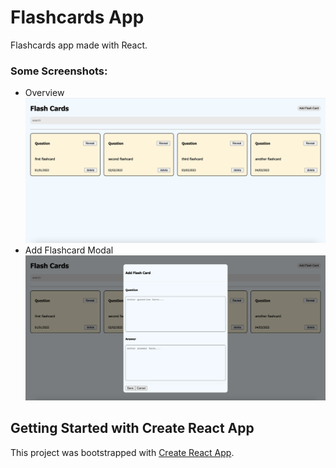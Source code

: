# Flashcards App

Flashcards app made with React. 

### Some Screenshots:
- Overview
![Overview Screenshot](/img/overview.png)
- Add Flashcard Modal
![Add Flashcard Modal](/img/addFlashCardModal.png)


## Getting Started with Create React App

This project was bootstrapped with [Create React App](https://github.com/facebook/create-react-app).



